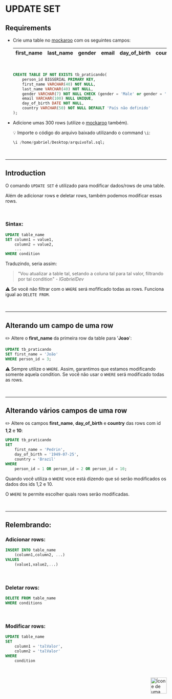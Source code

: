 # UPDATE SET

## Requirements
* Crie uma table no <a href="https://www.mockaroo.com/">mockaroo</a> com os seguintes campos:

    | first_name | last_name | gender | email | day_of_birth | country |
    | :--- |  :---  | :---  | :---  | :---  | :--- |
    
    <br>

    ```sql
    CREATE TABLE IF NOT EXISTS tb_praticando(
        person_id BIGSERIAL PRIMARY KEY,
        first_name VARCHAR(40) NOT NULL,
        last_name VARCHAR(40) NOT NULL,
        gender VARCHAR(7) NOT NULL CHECK (gender = 'Male' or gender = 'Female'),
        email VARCHAR(100) NULL UNIQUE,
        day_of_birth DATE NOT NULL,
        country VARCHAR(50) NOT NULL DEFAULT 'País não definido'
    );
    ```

* Adicione umas 300 rows (utilize o <a href="https://www.mockaroo.com/">mockaroo</a> também).

    :bulb: Importe o código do arquivo baixado utilizando o command `\i`:

    ```sql
    \i /home/gabriel/Desktop/arquivoTal.sql;
    ```

<br>
<hr>

## Introduction
O comando `UPDATE SET` é utilizado para modificar dados/rows de uma table.

Além de adicionar rows e deletar rows, também podemos modificar essas rows.

<br>

### Sintax:

```sql
UPDATE table_name
SET column1 = value1,
    column2 = value2,
    ...
WHERE condition
```

Traduzindo, seria assim:

> "Vou atualizar a table tal, setando a coluna tal para tal valor, filtrando por tal condition" - *lGabrielDev*

:warning: Se você não filtrar com o `WHERE` será mofificado todas as rows. Funciona igual ao `DELETE FROM`.

<br>
<hr>


## Alterando um campo de uma row
:pencil2: Altere o **first_name** da primeira row da table para '**Joao**':

```sql
UPDATE tb_praticando 
SET first_name = 'João'
WHERE person_id = 3;
```
:warning: Sempre utilize o `WHERE`. Assim, garantimos que estamos modificando somente aquela condition. Se você não usar o `WHERE` será modificado todas as rows.

<br>
<hr>

## Alterando vários campos de uma row
:pencil2: Altere os campos **first_name**, **day_of_birth** e **country** das rows com id **1**,**2** e **10**: 

```sql
UPDATE tb_praticando
SET
    first_name = 'Pedrin',
    day_of_birth = '1949-07-25',
    country = 'Brazil'
WHERE
    person_id = 1 OR person_id = 2 OR person_id = 10;
```

Quando você utiliza o `WHERE` voce está dizendo que só serão modificados os dados dos ids 1,2 e 10.

O `WHERE` te permite escolher quais rows serão modificadas.

<br>
<hr>

## Relembrando:
### Adicionar rows:

```sql
INSERT INTO table_name
    (column1,column2, ...)
VALUES
    (value1,value2,...)
```

<br>

### Deletar rows:
```sql
DELETE FROM table_name
WHERE conditions
```
<br>

### Modificar rows:
```sql
UPDATE table_name
SET
    column1 = 'talValor',
    column2 = 'talValor'
WHERE
    condition
```

<br>

<!-- Botão para o próximo resumo em ordem sequêncial -->
<a href="https://github.com/lGabrielDev/06.postgreSQL/blob/main/2.praticando/6.mockaroo.md"><img alt="Ícone de uma seta apontada para direita, representando um link para a próxima página" src="https://cdn-icons-png.flaticon.com/512/8875/8875266.png" width="50px" height="50px" align="right"></a>